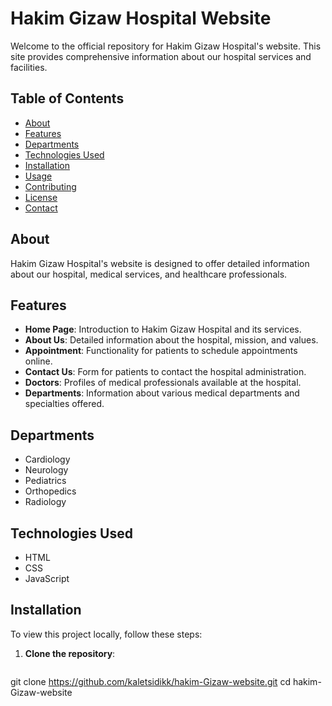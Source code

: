 # Hakim Gizaw Hospital Website

Welcome to the official repository for Hakim Gizaw Hospital's website. This site provides comprehensive information about our hospital services and facilities.

## Table of Contents

- [About](#about)
- [Features](#features)
- [Departments](#departments)
- [Technologies Used](#technologies-used)
- [Installation](#installation)
- [Usage](#usage)
- [Contributing](#contributing)
- [License](#license)
- [Contact](#contact)

## About

Hakim Gizaw Hospital's website is designed to offer detailed information about our hospital, medical services, and healthcare professionals.

## Features

- **Home Page**: Introduction to Hakim Gizaw Hospital and its services.
- **About Us**: Detailed information about the hospital, mission, and values.
- **Appointment**: Functionality for patients to schedule appointments online.
- **Contact Us**: Form for patients to contact the hospital administration.
- **Doctors**: Profiles of medical professionals available at the hospital.
- **Departments**: Information about various medical departments and specialties offered.

## Departments

- Cardiology
- Neurology
- Pediatrics
- Orthopedics
- Radiology

## Technologies Used

- HTML
- CSS
- JavaScript

## Installation

To view this project locally, follow these steps:

1. **Clone the repository**:
   ```sh
git clone https://github.com/kaletsidikk/hakim-Gizaw-website.git
cd hakim-Gizaw-website
